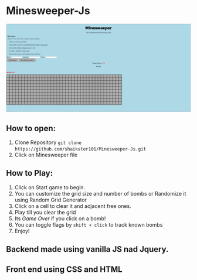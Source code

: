 # Minesweeper-Js

![homepage](mine.PNG)

## How to open:  

1. Clone Repository `git clone https://github.com/shaikster101/Minesweeper-Js.git `
2. Click on Minesweeper file

## How to Play: 

1. Click on Start game to begin. 
1. You can customize the grid size and number of bombs or Randomize it using Random Grid Generator
1. Click on a cell to clear it and adjacent free ones.
1. Play till you clear the grid 
1. Its *Game Over* if you click on a bomb!
1. You can toggle flags by `shift + click` to track known bombs
1. Enjoy!


## Backend made using vanilla JS nad Jquery. 
## Front end using CSS and HTML

